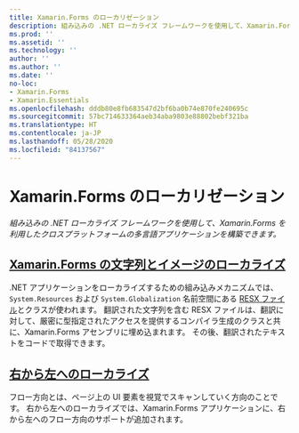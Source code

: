 ```yaml
---
title: Xamarin.Forms のローカリゼーション
description: 組み込みの .NET ローカライズ フレームワークを使用して、Xamarin.Forms を利用したクロスプラットフォームの多言語アプリケーションを構築できます。 テキストと画像をローカライズすることができ、アプリケーションのフロー方向を右から左にすることができます。
ms.prod: ''
ms.assetid: ''
ms.technology: ''
author: ''
ms.author: ''
ms.date: ''
no-loc:
- Xamarin.Forms
- Xamarin.Essentials
ms.openlocfilehash: dddb80e8fb683547d2bf6ba0b74e870fe240695c
ms.sourcegitcommit: 57bc714633364aeb34aba9803e88802bebf321ba
ms.translationtype: HT
ms.contentlocale: ja-JP
ms.lasthandoff: 05/28/2020
ms.locfileid: "84137567"
---
```

# <a name="xamarinforms-localization"></a>Xamarin.Forms のローカリゼーション

_組み込みの .NET ローカライズ フレームワークを使用して、Xamarin.Forms を利用したクロスプラットフォームの多言語アプリケーションを構築できます。_

## <a name="xamarinforms-string-and-image-localizationtextmd"></a>[Xamarin.Forms の文字列とイメージのローカライズ](text.md)

.NET アプリケーションをローカライズするための組み込みメカニズムでは、`System.Resources` および `System.Globalization` 名前空間にある [RESX ファイル](https://docs.microsoft.com/dotnet/framework/resources/creating-resource-files-for-desktop-apps#resources-in-resx-files)とクラスが使われます。 翻訳された文字列を含む RESX ファイルは、翻訳に対して、厳密に型指定されたアクセスを提供するコンパイラ生成のクラスと共に、Xamarin.Forms アセンブリに埋め込まれます。 その後、翻訳されたテキストをコードで取得できます。

## <a name="right-to-left-localization"></a>[右から左へのローカライズ](right-to-left.md)

フロー方向とは、ページ上の UI 要素を視覚でスキャンしていく方向のことです。 右から左へのローカライズでは、Xamarin.Forms アプリケーションに、右から左へのフロー方向のサポートが追加されます。
